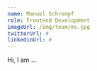 ```yaml
---
name: Manuel Schrempf
role: Frontend Development
imageUrl: /img/team/ms.jpg
twitterUrl: #
linkedinUrl: #
---
```


Hi, I am ...